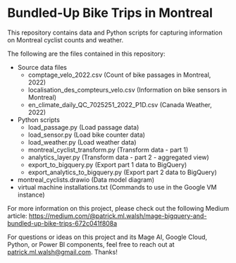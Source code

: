 # Bundled-Up Bike Trips in Montreal

This repository contains data and Python scripts for capturing information on Montreal cyclist counts and weather. 

The following are the files contained in this repository:
- Source data files
  - comptage_velo_2022.csv (Count of bike passages in Montreal, 2022)
  - localisation_des_compteurs_velo.csv (Information on bike sensors in Montreal)
  - en_climate_daily_QC_7025251_2022_P1D.csv (Canada Weather, 2022)
- Python scripts
  - load_passage.py (Load passage data)
  - load_sensor.py (Load bike counter data)
  - load_weather.py (Load weather data)
  - montreal_cyclist_transform.py (Transform data - part 1)
  - analytics_layer.py (Transform data - part 2 - aggregated view)
  - export_to_bigquery.py (Export part 1 data to BigQuery)
  - export_analytics_to_bigquery.py (Export part 2 data to BigQuery)
 - montreal_cyclists.drawio (Data model diagram)
 - virtual machine installations.txt (Commands to use in the Google VM instance)

For more information on this project, please check out the following Medium article: https://medium.com/@patrick.ml.walsh/mage-bigquery-and-bundled-up-bike-trips-672c041f808a

For questions or ideas on this project and its Mage AI, Google Cloud, Python, or Power BI components, feel free to reach out at patrick.ml.walsh@gmail.com. Thanks!
